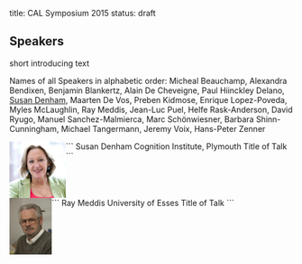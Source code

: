 title: CAL Symposium 2015
status: draft

## Speakers

short introducing text

Names of all Speakers in alphabetic order: Micheal Beauchamp, Alexandra Bendixen, Benjamin Blankertz, Alain De Cheveigne, Paul Hiinckley Delano, [Susan Denham](DenhamS_small100px.png), Maarten De Vos, Preben Kidmose, Enrique Lopez-Poveda, Myles McLaughlin, Ray Meddis, Jean-Luc Puel, Helfe Rask-Anderson, David Ryugo, Manuel Sanchez-Malmierca, Marc Schönwiesner, Barbara Shinn-Cunningham, Michael Tangermann, Jeremy Voix, Hans-Peter Zenner


<img src="vips_in_pics/DenhamS_small100px.png" border="0" alt="Pic" align="left">
```
Susan Denham
Cognition Institute, Plymouth
Title of Talk
```
<br style="clear: both;">



<img src="vips_in_pics/MeddisR_small.png" border="0" alt="Pic" align="left">
```
Ray Meddis
University of Esses
Title of Talk
```




